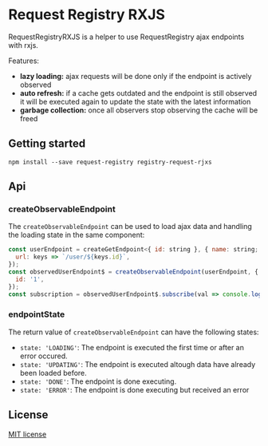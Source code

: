 # Request Registry RXJS

RequestRegistryRXJS is a helper to use RequestRegistry ajax endpoints with rxjs.

Features:

-   **lazy loading:** ajax requests will be done only if the endpoint is actively observed
-   **auto refresh:** if a cache gets outdated and the endpoint is still observed it will be executed again to update the state with the latest information
-   **garbage collection:** once all observers stop observing the cache will be freed

## Getting started

```
npm install --save request-registry registry-request-rjxs
```

## Api

### createObservableEndpoint

The `createObservableEndpoint` can be used to load ajax data and handling the loading state in the same component:

```js
const userEndpoint = createGetEndpoint<{ id: string }, { name: string; age: number }>({
  url: keys => `/user/${keys.id}`,
});
const observedUserEndpoint$ = createObservableEndpoint(userEndpoint, {
  id: '1',
});
const subscription = observedUserEndpoint$.subscribe(val => console.log(val));
```

### endpointState

The return value of `createObservableEndpoint` can have the following states:

-   `state: 'LOADING'`: The endpoint is executed the first time or after an error occured.
-   `state: 'UPDATING'`: The endpoint is executed altough data have already been loaded before.
-   `state: 'DONE'`: The endpoint is done executing.
-   `state: 'ERROR'`: The endpoint is done executing but received an error

## License

[MIT license](http://opensource.org/licenses/MIT)
